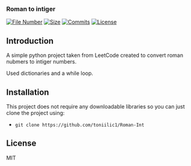 ### Roman to intiger

[![File Number](https://img.shields.io/github/directory-file-count/toniilic1/Roman-Int "File Number")](https://github.com/toniilic1/Roman-Int)
[![Size](https://img.shields.io/github/repo-size/toniilic1/Roman-Int)](https://github.com/toniilic1/Roman-Int)
[![Commits](https://img.shields.io/github/commit-activity/m/toniilic1/Roman-Int)](https://github.com/toniilic1/Roman-Int/graphs/commit-activity)
[![License](https://img.shields.io/github/license/toniilic1/Roman-Int "License")](https://github.com/toniilic1/Roman-Int/blob/master/LICENSE.txt "License")

## Introduction

A simple python project taken from LeetCode created to convert roman nubmers to intiger numbers.

Used dictionaries and a while loop.

## Installation
This project does not require any downloadable libraries so you can just clone the project using:
- ```git clone https://github.com/toniilic1/Roman-Int```

## License

MIT
